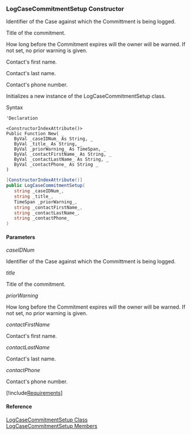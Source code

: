 ﻿### LogCaseCommitmentSetup Constructor

Identifier of the Case against which the Committment is being logged.

Title of the commitment.

How long before the Commitment expires will the owner will be warned. If not set, no prior warning is given.

Contact's first name.

Contact's last name.

Contact's phone number.

Initializes a new instance of the LogCaseCommitmentSetup class.

Syntax

```vbnet
'Declaration

<ConstructorIndexAttribute()>
Public Function New( _
   ByVal _caseIDNum_ As String, _
   ByVal _title_ As String, _
   ByVal _priorWarning_ As TimeSpan, _
   ByVal _contactFirstName_ As String, _
   ByVal _contactLastName_ As String, _
   ByVal _contactPhone_ As String _
)
```

```csharp
[ConstructorIndexAttribute()]
public LogCaseCommitmentSetup( 
   string _caseIDNum_,
   string _title_,
   TimeSpan _priorWarning_,
   string _contactFirstName_,
   string _contactLastName_,
   string _contactPhone_
)
```

#### Parameters

_caseIDNum_

Identifier of the Case against which the Committment is being logged.

_title_

Title of the commitment.

_priorWarning_

How long before the Commitment expires will the owner will be warned. If not set, no prior warning is given.

_contactFirstName_

Contact's first name.

_contactLastName_

Contact's last name.

_contactPhone_

Contact's phone number.

[!include[Requirements](../partials/requirements.md)]

#### Reference

[LogCaseCommitmentSetup Class](FChoice.Toolkits.Clarify~FChoice.Toolkits.Clarify.Support.LogCaseCommitmentSetup.md)  
[LogCaseCommitmentSetup Members](FChoice.Toolkits.Clarify~FChoice.Toolkits.Clarify.Support.LogCaseCommitmentSetup_members.md)